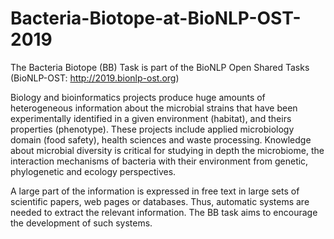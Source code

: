 # Bacteria-Biotope-at-BioNLP-OST-2019
The Bacteria Biotope (BB) Task is part of the BioNLP Open Shared Tasks (BioNLP-OST: http://2019.bionlp-ost.org) 

Biology and bioinformatics projects produce huge amounts of heterogeneous information about the microbial strains that have been experimentally identified in a given environment (habitat), and theirs properties (phenotype). These projects include applied microbiology domain (food safety), health sciences and waste processing. Knowledge about microbial diversity is critical for studying in depth the microbiome, the interaction mechanisms of bacteria with their environment from genetic, phylogenetic and ecology perspectives.

A large part of the information is expressed in free text in large sets of scientific papers, web pages or databases. Thus, automatic systems are needed to extract the relevant information. The BB task aims to encourage the development of such systems.
